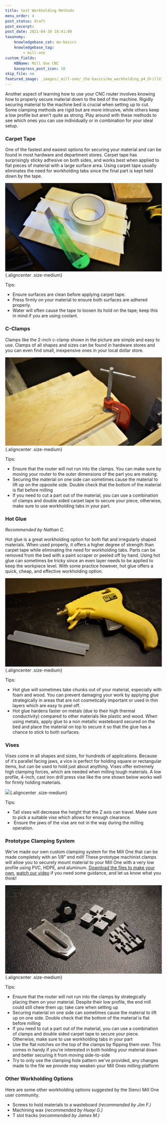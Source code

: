 ```yaml
---
title: test Workholding Methods  
menu_order: 4
post_status: draft
post_excerpt: 
post_date: 2021-04-30 18:41:00
taxonomy:
    knowledgebase_cat: mo-basics 
    knowledgebase_tag:
        - mill-one
custom_fields:
    KBName: Mill One CNC
    basepress_post_icon: 10
skip_file: no
featured_image: _images/_mill-one/_the-basics/mo_workholding_p4_DrillVise.jpg
---
```


Another aspect of learning how to use your CNC router involves knowing how to properly secure material down to the bed of the machine. Rigidly securing material to the machine bed is crucial when setting up to cut. Some clamping methods are rigid but are more intrusive, while others keep a low profile but aren't quite as strong. Play around with these methods to see which ones you can use individually or in combination for your ideal setup.

<h3>Carpet Tape</h3>
One of the fastest and easiest options for securing your material and can be found in most hardware and department stores. Carpet tape has surprisingly sticky adhesive on both sides, and works best when applied to flat pieces of material with a large surface area. Using carpet tape usually eliminates the need for workholding tabs since the final part is kept held down by the tape.

![](/_images/_mill-one/_the-basics/mo_workholding_p1_CarpetTape.jpg){.aligncenter .size-medium}

Tips:
<ul>
  <li>Ensure surfaces are clean before applying carpet tape.</li>
  <li>Press firmly on your material to ensure both surfaces are adhered properly.</li>
  <li>Water will often cause the tape to loosen its hold on the tape; keep this in mind if you are using coolant.</li>
</ul>

<h3>C-Clamps</h3>
Clamps like the 2-inch c-clamp shown in the picture are simple and easy to use. Clamps of all shapes and sizes can be found in hardware stores and you can even find small, inexpensive ones in your local dollar store.

![](/_images/_mill-one/_the-basics/mo_workholding_p2_CClamp.jpg){.aligncenter .size-medium}

Tips:
<ul>
  <li>Ensure that the router will not run into the clamps. You can make sure by moving your router to the outer dimensions of the part you are making.</li>
  <li>Securing the material on one side can sometimes cause the material to lift up on the opposite side. Double check that the bottom of the material is flat before milling</li>
  <li>If you need to cut a part out of the material, you can use a combination of clamps and double sided carpet tape to secure your piece, otherwise, make sure to use workholding tabs in your part.</li>
</ul>

<h3>Hot Glue</h3>
<em>Recommended by Nathan C.</em>

Hot glue is a great workholding option for both flat and irregularly shaped materials. When used properly, it offers a higher degree of strength than carpet tape while eliminating the need for workholding tabs. Parts can be removed from the bed with a paint scraper or peeled off by hand. Using hot glue can sometimes be tricky since an even layer needs to be applied to keep the workpiece level. With some practice however, hot glue offers a quick, cheap, and effective workholding option.

![](/_images/_mill-one/_the-basics/mo_workholding_p3_HGlue.jpg){.aligncenter .size-medium}

Tips:
<ul>
  <li>Hot glue will sometimes take chunks out of your material, especially with foam and wood. You can prevent damaging your work by applying glue strategically in areas that are not cosmetically important or used in thin layers which are easy to peel off.</li>
  <li>Hot glue hardens faster on metals (due to their high thermal conductivity) compared to other materials like plastic and wood. When using metals, apply glue to a non metallic wasteboard secured on the bed and place the material on top to secure it so that the glue has a chance to stick to both surfaces.</li>
</ul>

<h3>Vises</h3>
Vises come in all shapes and sizes, for hundreds of applications. Because of it's parallel facing jaws, a vice is perfect for holding square or rectangular items, but can be used to hold just about anything. Vises offer extremely high clamping forces, which are needed when milling tough materials. A low profile, 4-inch, cast iron drill press vise like the one shown below works well for firmly holding materials.

![](/_images/_mill-one/_the-basics/mo_workholding_p4_DrillVise.jpg){.aligncenter .size-medium}

Tips:
<ul>
  <li>Tall vises will decrease the height that the Z axis can travel. Make sure to pick a suitable vise which allows for enough clearance.</li>
  <li> Ensure the jaws of the vise are not in the way during the milling operation.</li>
</ul>

<h3>Prototype Clamping System</h3>
We've made our own custom clamping system for the Mill One that can be made completely with an 1/8" end mill! These prototype machinist clamps will allow you to securely mount material to your Mill One with a very low profile using PVC, HDPE, and aluminum. <a href="https://resources.sienci.com/wp-content/uploads/2021/05/Mill-One-Prototype-Clamping-System.zip">Download the files to make your own</a>, <a href="https://www.youtube.com/watch?v=_wNAAiY-gRc&amp;feature=youtu.be" target="_blank" rel="noopener">watch our video</a> if you need some guidance, and let us know what you think!

![](/_images/_mill-one/_the-basics/mo_workholding_p5_ClampSys.jpg){.aligncenter .size-medium}

Tips:
<ul>
  <li>Ensure that the router will not run into the clamps by strategically placing them on your material. Despite their low profile, the end mill could still chew them up; take care when setting up</li>
  <li>Securing material on one side can sometimes cause the material to lift up on one side. Double check that the bottom of the material is flat before milling</li>
  <li>If you need to cut a part out of the material, you can use a combination of clamps and double sided carpet tape to secure your piece. Otherwise, make sure to use workholding tabs in your part</li>
  <li>Use the flat notches on the top of the clamps by flipping them over. This comes in handy if you're interested in both holding your material down and better securing it from moving side-to-side</li>
  <li>Try to only use the clamping hole pattern we've provided, any changes made to the file we provide may weaken your Mill Ones milling platform</li>
</ul>

<h3>Other Workholding Options</h3>
Here are some other workholding options suggested by the Sienci Mill One user community.
<ul>
  <li>Screws to hold materials to a wasteboard <em>(recommended by Jim F.)</em></li>
  <li>Machining wax (<em>recommended by Huayi G.)</em></li>
  <li>T slot tracks (<em>recommended by James M.)</em></li>
</ul>
